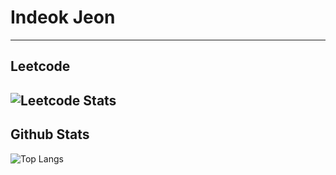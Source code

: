 # Indeok Jeon
----
<!--
**indeokiya/indeokiya** is a ✨ _special_ ✨ repository because its `README.md` (this file) appears on your GitHub profile.

Here are some ideas to get you started:

- 🔭 I’m currently working on ...
- 🌱 I’m currently learning ...
- 👯 I’m looking to collaborate on ...
- 🤔 I’m looking for help with ...
- 💬 Ask me about ...
- 📫 How to reach me: ...
- 😄 Pronouns: ...
- ⚡ Fun fact: ...
-->

## Leetcode
![Leetcode Stats](https://leetcard.jacoblin.cool/indeokiya?ext=activity)
----
## Github Stats
![Top Langs](https://github-readme-stats.vercel.app/api/top-langs/?username=indeokiya&layout=compact&theme=dark)
